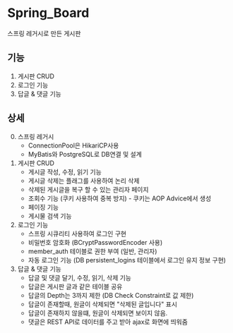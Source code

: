 # Spring_Board  
스프링 레거시로 만든 게시판  

## 기능  
1. 게시판 CRUD  
2. 로그인 기능
3. 답글 & 댓글 기능  

## 상세  
0. 스프링 레거시  
    - ConnectionPool은 HikariCP사용  
    - MyBatis와 PostgreSQL로 DB연결 및 설계  
1. 게시판 CRUD  
    - 게시글 작성, 수정, 읽기 기능  
    - 게시글 삭제는 플래그를 사용하여 논리 삭제  
    - 삭제된 게시글을 복구 할 수 있는 관리자 페이지  
    - 조회수 기능 (쿠키 사용하여 중복 방지) - 쿠키는 AOP Advice에서 생성  
    - 페이징 기능  
    - 게시물 검색 기능  
2. 로그인 기능  
    - 스프링 시큐리티 사용하여 로그인 구현  
    - 비밀번호 암호화 (BCryptPasswordEncoder 사용)  
    - member_auth 테이블로 권한 부여 (일반, 관리자)  
    - 자동 로그인 기능 (DB persistent_logins 테이블에서 로그인 유지 정보 구현)  
3. 답글 & 댓글 기능  
    - 답글 및 댓글 달기, 수정, 읽기, 삭제 기능  
    - 답글은 게시판 글과 같은 테이블 공유  
    - 답글의 Depth는 3까지 제한 (DB Check Constraint로 값 제한)  
    - 답글이 존재할때, 원글이 삭제되면 "삭제된 글입니다" 표시  
    - 답글이 존재하지 않을떄, 원글이 삭제되면 보이지 않음.  
    - 댓글은 REST API로 데이터를 주고 받아 ajax로 화면에 띄워줌  
